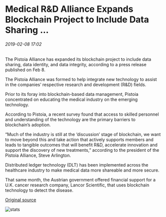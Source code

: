 # Medical R&D Alliance Expands Blockchain Project to Include Data Sharing ...

###### 2019-02-08 17:02

The Pistoia Alliance has expanded its blockchain project to include data sharing, data identity, and data integrity, according to a press release published on Feb 8.

The Pistoia Alliance was formed to help integrate new technology to assist in the companies’ respective research and development (R&D) fields.

Prior to its foray into blockchain-based data management, Pistoia concentrated on educating the medical industry on the emerging technology.

According to Pistoia, a recent survey found that access to skilled personnel and understanding of the technology are the primary barriers to blockchain’s adoption.

“Much of the industry is still at the ‘discussion’ stage of blockchain, we want to move beyond this and take action that actively supports members and leads to tangible outcomes that will benefit R&D, accelerate innovation and support the discovery of new treatments,” according to the president of the Pistoia Alliance, Steve Arlington.

Distributed ledger technology (DLT) has been implemented across the healthcare industry to make medical data more shareable and more secure.

That same month, the Austrian government offered financial support for a U.K. cancer research company, Lancor Scientific, that uses blockchain technology to detect the disease.

[Original source](https://cointelegraph.com/news/medical-rd-alliance-expands-blockchain-project-to-include-data-sharing)

![stats](https://c.statcounter.com/11760860/0/a89fa40b/1/ "stats")